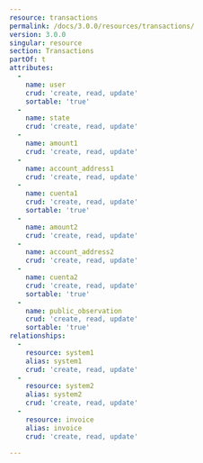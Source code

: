 ```yaml
---
resource: transactions
permalink: /docs/3.0.0/resources/transactions/
version: 3.0.0
singular: resource
section: Transactions
partOf: t
attributes:
  -
    name: user
    crud: 'create, read, update'
    sortable: 'true'
  -
    name: state
    crud: 'create, read, update'
  -
    name: amount1
    crud: 'create, read, update'
  -
    name: account_address1
    crud: 'create, read, update'
  -
    name: cuenta1
    crud: 'create, read, update'
    sortable: 'true'
  -
    name: amount2
    crud: 'create, read, update'
  -
    name: account_address2
    crud: 'create, read, update'
  -
    name: cuenta2
    crud: 'create, read, update'
    sortable: 'true'
  -
    name: public_observation
    crud: 'create, read, update'
    sortable: 'true'
relationships:
  -
    resource: system1
    alias: system1
    crud: 'create, read, update'
  -
    resource: system2
    alias: system2
    crud: 'create, read, update'
  -
    resource: invoice
    alias: invoice
    crud: 'create, read, update'

---
```

